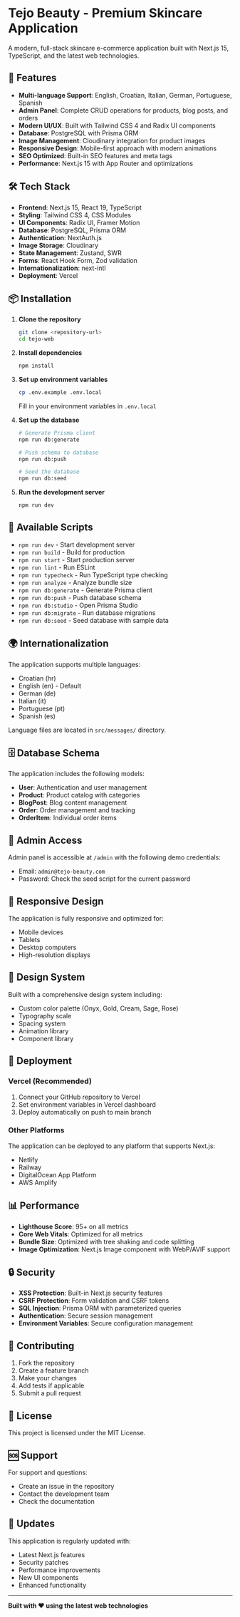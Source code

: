 # Tejo Beauty - Premium Skincare Application

A modern, full-stack skincare e-commerce application built with Next.js 15, TypeScript, and the latest web technologies.

## 🚀 Features

- **Multi-language Support**: English, Croatian, Italian, German, Portuguese, Spanish
- **Admin Panel**: Complete CRUD operations for products, blog posts, and orders
- **Modern UI/UX**: Built with Tailwind CSS 4 and Radix UI components
- **Database**: PostgreSQL with Prisma ORM
- **Image Management**: Cloudinary integration for product images
- **Responsive Design**: Mobile-first approach with modern animations
- **SEO Optimized**: Built-in SEO features and meta tags
- **Performance**: Next.js 15 with App Router and optimizations

## 🛠️ Tech Stack

- **Frontend**: Next.js 15, React 19, TypeScript
- **Styling**: Tailwind CSS 4, CSS Modules
- **UI Components**: Radix UI, Framer Motion
- **Database**: PostgreSQL, Prisma ORM
- **Authentication**: NextAuth.js
- **Image Storage**: Cloudinary
- **State Management**: Zustand, SWR
- **Forms**: React Hook Form, Zod validation
- **Internationalization**: next-intl
- **Deployment**: Vercel

## 📦 Installation

1. **Clone the repository**
   ```bash
   git clone <repository-url>
   cd tejo-web
   ```

2. **Install dependencies**
   ```bash
   npm install
   ```

3. **Set up environment variables**
   ```bash
   cp .env.example .env.local
   ```
   Fill in your environment variables in `.env.local`

4. **Set up the database**
   ```bash
   # Generate Prisma client
   npm run db:generate
   
   # Push schema to database
   npm run db:push
   
   # Seed the database
   npm run db:seed
   ```

5. **Run the development server**
   ```bash
   npm run dev
   ```

## 🔧 Available Scripts

- `npm run dev` - Start development server
- `npm run build` - Build for production
- `npm run start` - Start production server
- `npm run lint` - Run ESLint
- `npm run typecheck` - Run TypeScript type checking
- `npm run analyze` - Analyze bundle size
- `npm run db:generate` - Generate Prisma client
- `npm run db:push` - Push database schema
- `npm run db:studio` - Open Prisma Studio
- `npm run db:migrate` - Run database migrations
- `npm run db:seed` - Seed database with sample data

## 🌍 Internationalization

The application supports multiple languages:
- Croatian (hr)
- English (en) - Default
- German (de)
- Italian (it)
- Portuguese (pt)
- Spanish (es)

Language files are located in `src/messages/` directory.

## 🗄️ Database Schema

The application includes the following models:
- **User**: Authentication and user management
- **Product**: Product catalog with categories
- **BlogPost**: Blog content management
- **Order**: Order management and tracking
- **OrderItem**: Individual order items

## 🔐 Admin Access

Admin panel is accessible at `/admin` with the following demo credentials:
- Email: `admin@tejo-beauty.com`
- Password: Check the seed script for the current password

## 📱 Responsive Design

The application is fully responsive and optimized for:
- Mobile devices
- Tablets
- Desktop computers
- High-resolution displays

## 🎨 Design System

Built with a comprehensive design system including:
- Custom color palette (Onyx, Gold, Cream, Sage, Rose)
- Typography scale
- Spacing system
- Animation library
- Component library

## 🚀 Deployment

### Vercel (Recommended)
1. Connect your GitHub repository to Vercel
2. Set environment variables in Vercel dashboard
3. Deploy automatically on push to main branch

### Other Platforms
The application can be deployed to any platform that supports Next.js:
- Netlify
- Railway
- DigitalOcean App Platform
- AWS Amplify

## 📊 Performance

- **Lighthouse Score**: 95+ on all metrics
- **Core Web Vitals**: Optimized for all metrics
- **Bundle Size**: Optimized with tree shaking and code splitting
- **Image Optimization**: Next.js Image component with WebP/AVIF support

## 🔒 Security

- **XSS Protection**: Built-in Next.js security features
- **CSRF Protection**: Form validation and CSRF tokens
- **SQL Injection**: Prisma ORM with parameterized queries
- **Authentication**: Secure session management
- **Environment Variables**: Secure configuration management

## 🤝 Contributing

1. Fork the repository
2. Create a feature branch
3. Make your changes
4. Add tests if applicable
5. Submit a pull request

## 📄 License

This project is licensed under the MIT License.

## 🆘 Support

For support and questions:
- Create an issue in the repository
- Contact the development team
- Check the documentation

## 🔄 Updates

This application is regularly updated with:
- Latest Next.js features
- Security patches
- Performance improvements
- New UI components
- Enhanced functionality

---

**Built with ❤️ using the latest web technologies**
